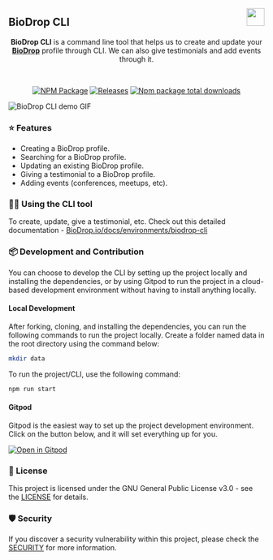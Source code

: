 <img align="right" src="https://user-images.githubusercontent.com/51878265/186825286-499db16b-5b95-488d-b6d5-09d44521b890.png" height="35px"> <h2>BioDrop CLI </h2>

<div align="center">

**BioDrop CLI** is a command line tool that helps us to create and update your **[BioDrop](https://github.com/EddieHubCommunity/BioDrop)** profile through CLI. We can also give testimonials and add events through it.

<br>
  
[![NPM Package](https://github.com/Pradumnasaraf/BioDrop-CLI/actions/workflows/publish.yml/badge.svg)](https://github.com/Pradumnasaraf/BioDrop-CLI/actions/workflows/publish.yml) 
[![Releases](https://github.com/Pradumnasaraf/BioDrop-CLI/actions/workflows/releases.yml/badge.svg)](https://github.com/Pradumnasaraf/BioDrop-CLI/actions/workflows/releases.yml) 
[![Npm package total downloads](https://badgen.net/npm/dt/biodrop-cli)](https://npmjs.com/package/biodrop-cli)

</div>

![BioDrop CLI demo GIF](https://github.com/Pradumnasaraf/BioDrop-CLI/assets/51878265/25c74ca0-22bf-473c-8ad2-fe9e768c989c)

### ⭐️ Features

- Creating a BioDrop profile.
- Searching for a BioDrop profile.
- Updating an existing BioDrop profile.
- Giving a testimonial to a BioDrop profile.
- Adding events (conferences, meetups, etc).

### 👨‍💻 Using the CLI tool

To create, update, give a testimonial, etc. Check out this detailed documentation - [BioDrop.io/docs/environments/biodrop-cli](https://biodrop.io/docs/environments/biodrop-cli)

### 📦 Development and Contribution

You can choose to develop the CLI by setting up the project locally and installing the dependencies, or by using Gitpod to run the project in a cloud-based development environment without having to install anything locally.

#### Local Development

After forking, cloning, and installing the dependencies, you can run the following commands to run the project locally. Create a folder named data in the root directory using the command below:

```bash
mkdir data
```

To run the project/CLI, use the following command:

```bash
npm run start
```

#### Gitpod

Gitpod is the easiest way to set up the project development environment. Click on the button below, and it will set everything up for you.

[![Open in Gitpod](https://gitpod.io/button/open-in-gitpod.svg)](https://gitpod.io/#https://github.com/Pradumnasaraf/BioDrop-CLI)

### 📝 License

This project is licensed under the GNU General Public License v3.0 - see the [LICENSE](LICENSE) for details.

### 🛡 Security

If you discover a security vulnerability within this project, please check the [SECURITY](SECURITY.md) for more information.
